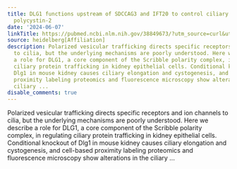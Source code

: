```yaml
---
title: DLG1 functions upstream of SDCCAG3 and IFT20 to control ciliary targeting of
  polycystin-2
date: '2024-06-07'
linkTitle: https://pubmed.ncbi.nlm.nih.gov/38849673/?utm_source=curl&utm_medium=rss&utm_campaign=pubmed-2&utm_content=1FakS-2QOkCT8HsMOQP1bCRQ4YzyumYOmxmF0moLsQ3dFB1E9V&fc=20220326224207&ff=20240608181807&v=2.18.0.post9+e462414
source: heidelberg[Affiliation]
description: Polarized vesicular trafficking directs specific receptors and ion channels
  to cilia, but the underlying mechanisms are poorly understood. Here we describe
  a role for DLG1, a core component of the Scribble polarity complex, in regulating
  ciliary protein trafficking in kidney epithelial cells. Conditional knockout of
  Dlg1 in mouse kidney causes ciliary elongation and cystogenesis, and cell-based
  proximity labeling proteomics and fluorescence microscopy show alterations in the
  ciliary ...
disable_comments: true
---
```

Polarized vesicular trafficking directs specific receptors and ion channels to cilia, but the underlying mechanisms are poorly understood. Here we describe a role for DLG1, a core component of the Scribble polarity complex, in regulating ciliary protein trafficking in kidney epithelial cells. Conditional knockout of Dlg1 in mouse kidney causes ciliary elongation and cystogenesis, and cell-based proximity labeling proteomics and fluorescence microscopy show alterations in the ciliary ...